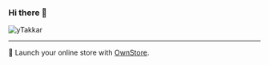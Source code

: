 ### Hi there 👋

<img src="https://komarev.com/ghpvc/?username=yTakkar" alt="yTakkar" /> 

---

🛒 Launch your online store with [OwnStore](https://ownstore.dev).

<!--
**yTakkar/yTakkar** is a ✨ _special_ ✨ repository because its `README.md` (this file) appears on your GitHub profile.

Here are some ideas to get you started:

- 🔭 I’m currently working on ...
- 🌱 I’m currently learning ...
- 👯 I’m looking to collaborate on ...
- 🤔 I’m looking for help with ...
- 💬 Ask me about ...
- 📫 How to reach me: ...
- 😄 Pronouns: ...
- ⚡ Fun fact: ...
-->
